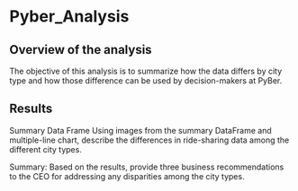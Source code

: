 # Pyber_Analysis

## Overview of the analysis
The objective of this analysis is to summarize how the data differs by city type and how those difference can be used by decision-makers at PyBer. 

## Results 

Summary Data Frame Using images from the summary DataFrame and multiple-line chart, describe the differences in ride-sharing data among the different city types.


Summary: Based on the results, provide three business recommendations to the CEO for addressing any disparities among the city types.

